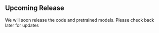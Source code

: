 ## Upcoming Release

We will soon release the code and pretrained models. Please check back later for updates
